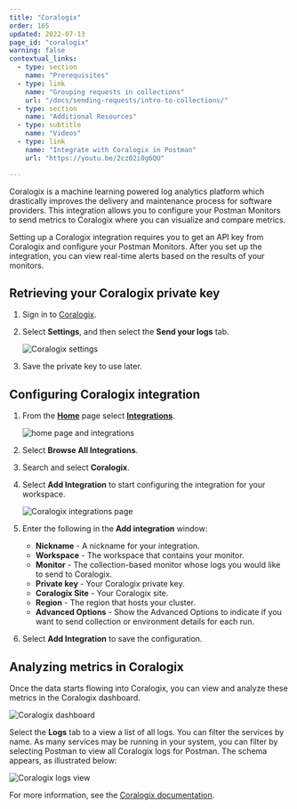 ```yaml
---
title: "Coralogix"
order: 165
updated: 2022-07-13
page_id: "coralogix"
warning: false
contextual_links:
  - type: section
    name: "Prerequisites"
  - type: link
    name: "Grouping requests in collections"
    url: "/docs/sending-requests/intro-to-collections/"
  - type: section
    name: "Additional Resources"
  - type: subtitle
    name: "Videos"
  - type: link
    name: "Integrate with Coralogix in Postman"
    url: "https://youtu.be/2cz02i0g6QU"

---
```


Coralogix is a machine learning powered log analytics platform which drastically improves the delivery and maintenance process for software providers. This integration allows you to configure your Postman Monitors to send metrics to Coralogix where you can visualize and compare metrics.

Setting up a Coralogix integration requires you to get an API key from Coralogix and configure your Postman Monitors. After you set up the integration, you can view real-time alerts based on the results of your monitors.

## Retrieving your Coralogix private key

1. Sign in to [Coralogix](https://dashboard.coralogix.com/#/login).

1. Select **Settings**, and then select the **Send your logs** tab.

    ![Coralogix settings](https://assets.postman.com/postman-docs/Coralogix_Pvtkey1.png)

1. Save the private key to use later.

## Configuring Coralogix integration

1. From the **[Home](https://go.postman.co/home)** page select **[Integrations](https://go.postman.co/integrations)**.

    ![home page and integrations](https://assets.postman.com/postman-docs/home-integrations.jpg)

1. Select **Browse All Integrations**.

1. Search and select **Coralogix**.

1. Select **Add Integration** to start configuring the integration for your workspace.

    ![Coralogix integrations page](https://assets.postman.com/postman-docs/coralogix-add-integration.jpg)

1. Enter the following in the **Add integration** window:

    * **Nickname** - A nickname for your integration.
    * **Workspace** - The workspace that contains your monitor.
    * **Monitor** - The collection-based monitor whose logs you would like to send to Coralogix.
    * **Private key** - Your Coralogix private key.
    * **Coralogix Site** - Your Coralogix site.
    * **Region** - The region that hosts your cluster.
    * **Advanced Options** - Show the Advanced Options to indicate if you want to send collection or environment details for each run.

1. Select **Add Integration** to save the configuration.

## Analyzing metrics in Coralogix

Once the data starts flowing into Coralogix, you can view and analyze these metrics in the Coralogix dashboard.

![Coralogix dashboard](https://assets.postman.com/postman-docs/coralogix_dashboard1.png)

Select the **Logs** tab to a view a list of all logs. You can filter the services by name. As many services may be running in your system, you can filter by selecting Postman to view all Coralogix logs for Postman. The schema appears, as illustrated below:

![Coralogix logs view](https://assets.postman.com/postman-docs/coralogix_schema1.png)

For more information, see the [Coralogix documentation](https://coralogix.com/docs/logs-screen/).
